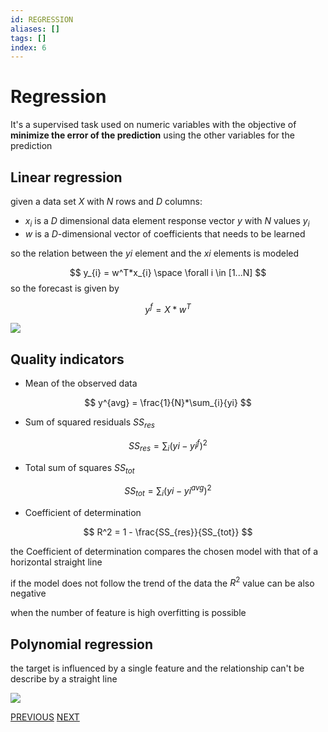 ```yaml
---
id: REGRESSION
aliases: []
tags: []
index: 6
---
```


# Regression

It's a supervised task used on numeric variables with the objective of **minimize the error of the prediction**  using the other variables for the prediction

## Linear regression

given a data set $X$ with $N$ rows and $D$ columns:

- $x_{i}$ is a $D$ dimensional data element response vector $y$ with $N$ values $y_{i}$
- $w$ is a $D$-dimensional vector of coefficients that needs to be learned

so the relation between the $yi$ element and the $xi$ elements is modeled

$$
y_{i} = w^T*x_{i} \space \forall i \in [1...N]
$$
so the forecast is given by

$$
y^f = X*w^T
$$


![](datamining/Pasted_image_20240102171514.png)

## Quality indicators

- Mean of the observed data

$$
y^{avg} = \frac{1}{N}*\sum_{i}{yi}
$$

- Sum of squared residuals $SS_{res}$

$$
SS_{res} = \sum_{i}({yi-yi^f})^2
$$

- Total sum of squares $SS_{tot}$

$$
SS_{tot} = \sum_{i}({yi-yi^{avg}})^2
$$

- Coefficient of determination

$$
R^2 = 1 - \frac{SS_{res}}{SS_{tot}}
$$

the Coefficient of determination compares the chosen model with that of a horizontal straight line

if the model does not follow the trend of the data the $R^2$ value can be also negative

when the number of feature is high overfitting is possible

## Polynomial regression

the target is influenced by a single feature and the relationship can't be describe by a straight line

![](datamining/Pasted_image_20240102175121.png)

[PREVIOUS](pages/datamining/classification/decision_tree_pruning.md) [NEXT](pages/datamining/classification/naive_bayes_classifier.md)

